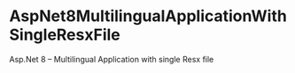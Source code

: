 # AspNet8MultilingualApplicationWithSingleResxFile
Asp.Net 8 – Multilingual Application with single Resx file

